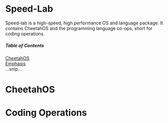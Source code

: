 # Speed-Lab

Speed-lab is a high-speed, high performance OS and language package. It contains CheetahOS and the programming language co-ops, short for coding operations. 

##### Table of Contents  
[CheetahOS](#CheetahOS)  
[Emphasis](#emphasis)  
...snip...    
<a name="CheetahOS"/>


# CheetahOS

# Coding Operations
